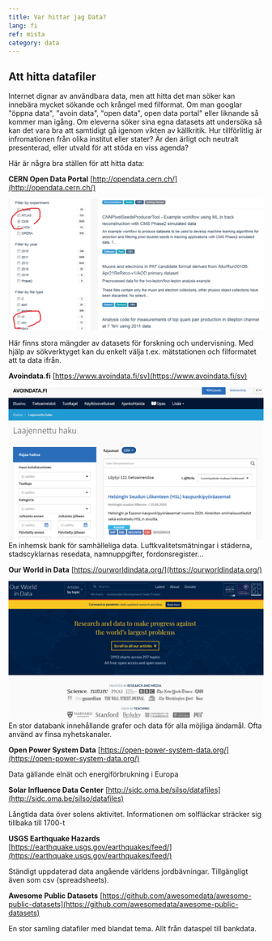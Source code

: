 ```yaml
---
title: Var hittar jag Data?
lang: fi
ref: mista
category: data
---
```


## Att hitta datafiler

Internet dignar av användbara data, men att hitta det man söker kan innebära mycket sökande och krångel med filformat. Om man googlar "öppna data", "avoin data", "open data", open data portal" eller liknande så kommer man igång. Om eleverna söker sina egna datasets att undersöka så kan det vara bra att samtidigt gå igenom vikten av källkritik. Hur tillförlitlig är infromationen från olika institut eller stater? Är den ärligt och neutralt presenterad, eller utvald för att stöda en viss agenda?

Här är några bra ställen för att hitta data:

**CERN Open Data Portal**
[http://opendata.cern.ch/](http://opendata.cern.ch/)

![](../../assets/img/CERNportal.png)

Här finns stora mängder av datasets för forskning och undervisning. Med hjälp av sökverktyget kan du enkelt välja t.ex. mätstationen och filformatet att ta data ifrån.

**Avoindata.fi**
[https://www.avoindata.fi/sv](https://www.avoindata.fi/sv)

![](../../assets/img/avoidatafi.png)
En inhemsk bank för samhälleliga data. Luftkvalitetsmätningar i städerna, stadscyklarnas resedata, namnuppgifter, fordonsregister...

**Our World in Data**
[https://ourworldindata.org/](https://ourworldindata.org/)

![](../../assets/img/OurWorld.png)
En stor databank innehållande grafer och data för alla möjliga ändamål. Ofta använd av finsa nyhetskanaler.

**Open Power System Data**
[https://open-power-system-data.org/](https://open-power-system-data.org/)

Data gällande elnät och energiförbrukning i Europa

**Solar Influence Data Center**
[http://sidc.oma.be/silso/datafiles](http://sidc.oma.be/silso/datafiles)

Långtida data över solens aktivitet. Informationen om solfläckar sträcker sig tillbaka till 1700-t

**USGS Earthquake Hazards**
[https://earthquake.usgs.gov/earthquakes/feed/](https://earthquake.usgs.gov/earthquakes/feed/)

Ständigt uppdaterad data angående världens jordbävningar. Tillgängligt även som csv (spreadsheets).

**Awesome Public Datasets**
[https://github.com/awesomedata/awesome-public-datasets](https://github.com/awesomedata/awesome-public-datasets)

En stor samling datafiler med blandat tema. Allt från dataspel till bankdata.
